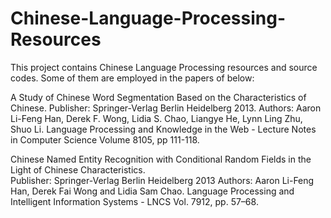 Chinese-Language-Processing-Resources
=====================================

This project contains Chinese Language Processing resources and source codes. Some of them are employed in the papers of below:

A Study of Chinese Word Segmentation Based on the Characteristics of Chinese.
Publisher: Springer-Verlag Berlin Heidelberg 2013. 
Authors: Aaron Li-Feng Han, Derek F. Wong, Lidia S. Chao, Liangye He, Lynn Ling Zhu, Shuo Li. 
Language Processing and Knowledge in the Web - Lecture Notes in Computer Science Volume 8105, pp 111-118.


Chinese Named Entity Recognition with Conditional Random Fields in the Light of Chinese Characteristics.  
Publisher: Springer-Verlag Berlin Heidelberg 2013
Authors: Aaron Li-Feng Han, Derek Fai Wong and Lidia Sam Chao. 
Language Processing and Intelligent Information Systems - LNCS Vol. 7912, pp. 57–68.


